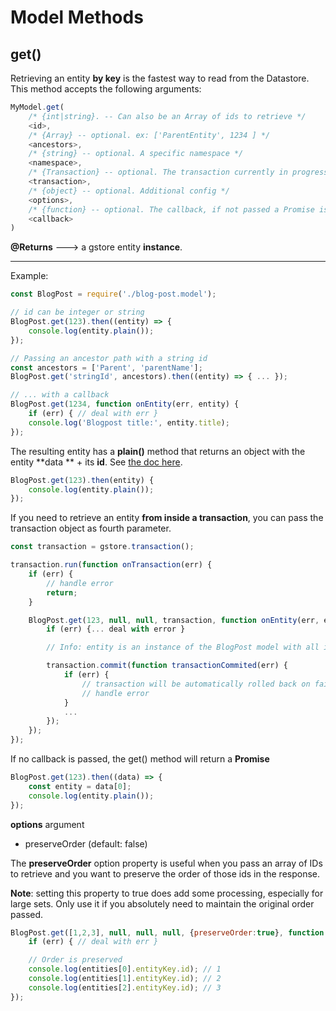 # Model Methods

## get()

Retrieving an entity **by key** is the fastest way to read from the Datastore.  
This method accepts the following arguments:

```js
MyModel.get(
    /* {int|string}. -- Can also be an Array of ids to retrieve */
    <id>,
    /* {Array} -- optional. ex: ['ParentEntity', 1234 ] */
    <ancestors>,
    /* {string} -- optional. A specific namespace */
    <namespace>,
    /* {Transaction} -- optional. The transaction currently in progress */
    <transaction>,
    /* {object} -- optional. Additional config */
    <options>,
    /* {function} -- optional. The callback, if not passed a Promise is returned */
    <callback>
)
```

**@Returns** ---> a gstore entity **instance**.

---

Example:

```js
const BlogPost = require('./blog-post.model');

// id can be integer or string
BlogPost.get(123).then((entity) => {
    console.log(entity.plain());
});

// Passing an ancestor path with a string id
const ancestors = ['Parent', 'parentName'];
BlogPost.get('stringId', ancestors).then((entity) => { ... });

// ... with a callback
BlogPost.get(1234, function onEntity(err, entity) {
    if (err) { // deal with err }
    console.log('Blogpost title:', entity.title);
});
```

The resulting entity has a **plain()** method that returns an object with the entity **data ** + its **id**. See [the doc here](../entity/methods/plain.md).

```js
BlogPost.get(123).then(entity) {
    console.log(entity.plain());
});
```

If you need to retrieve an entity **from inside a transaction**, you can pass the transaction object as fourth parameter.

```js
const transaction = gstore.transaction();

transaction.run(function onTransaction(err) {
    if (err) {
        // handle error
        return;
    }

    BlogPost.get(123, null, null, transaction, function onEntity(err, entity) {
        if (err) {... deal with error }

        // Info: entity is an instance of the BlogPost model with all its properties & methods

        transaction.commit(function transactionCommited(err) {
            if (err) {
                // transaction will be automatically rolled back on failure
                // handle error
            }
            ...
        });
    });
});
```

If no callback is passed, the get\(\) method will return a **Promise**

```js
BlogPost.get(123).then((data) => {
    const entity = data[0];
    console.log(entity.plain());
});
```

**options** argument

  - preserveOrder (default: false)
    
The **preserveOrder** option property is useful when you pass an array of IDs to retrieve and you want to preserve the order of those ids in the response.

**Note**: setting this property to true does add some processing, especially for large sets. Only use it if you absolutely need to maintain the original order passed.

```js
BlogPost.get([1,2,3], null, null, null, {preserveOrder:true}, function(err, entities) {
    if (err) { // deal with err }

    // Order is preserved
    console.log(entities[0].entityKey.id); // 1
    console.log(entities[1].entityKey.id); // 2
    console.log(entities[2].entityKey.id); // 3
});
```



